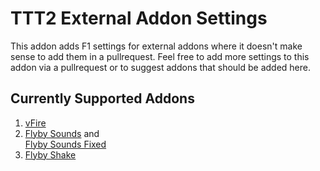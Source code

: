 # TTT2 External Addon Settings

This addon adds F1 settings for external addons where it doesn't make sense to add them in a pullrequest. Feel free to add more settings to this addon via a pullrequest or to suggest addons that should be added here.

## Currently Supported Addons

1. [vFire](https://steamcommunity.com/sharedfiles/filedetails/?id=1525218777)
1. [Flyby Sounds](https://steamcommunity.com/sharedfiles/filedetails/?id=167809847) and <br>
   [Flyby Sounds Fixed](https://steamcommunity.com/sharedfiles/filedetails/?id=3050439982)
1. [Flyby Shake](https://steamcommunity.com/sharedfiles/filedetails/?id=3049449608)
